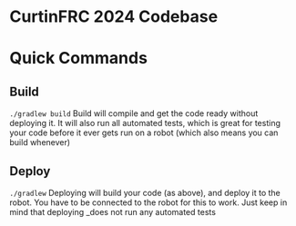 CurtinFRC 2024 Codebase
===

# Quick Commands
## Build
`./gradlew build`
Build will compile and get the code ready without deploying it. It will also run all automated tests, which is great for testing your code before it ever gets run on a robot (which also means you can build whenever)

## Deploy
`./gradlew`
Deploying will build your code (as above), and deploy it to the robot. You have to be connected to the robot for this to work. Just keep in mind that deploying _does not run any automated tests
